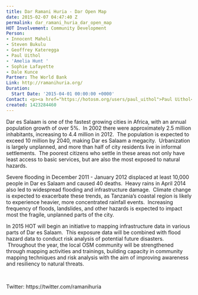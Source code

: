 ```yaml
---
title: Dar Ramani Huria - Dar Open Map
date: 2015-02-07 04:47:40 Z
permalink: dar_ramani_huria_dar_open_map
HOT Involvement: Community Development
Person:
- Innocent Maholi
- Steven Bukulu
- Geoffrey Kateregga
- Paul Uithol
- 'Amelia Hunt '
- Sophie Lafayette
- Dale Kunce
Partner: The World Bank
Link: http://ramanihuria.org/
Duration:
  Start Date: '2015-04-01 00:00:00 +0000'
Contact: <p><a href="https://hotosm.org/users/paul_uithol">Paul Uithol</a></p>
created: 1423284460
---
```


<p class="MsoNormal">Dar es Salaam is one of the fastest growing cities in Africa, with an annual population growth of over 5%.<span style="mso-spacerun: yes;">&nbsp; </span>In 2002 there were approximately 2.5 million inhabitants, increasing to 4.4 million in 2012. <span style="mso-spacerun: yes;">&nbsp;The population is expected to exceed 10 million by 2040, making Dar es Salaam a megacity. &nbsp;</span>Urbanization is largely unplanned, and more than half of city residents live in informal settlements.<span style="mso-spacerun: yes;">&nbsp; </span>The poorest citizens who settle in these areas not only have least access to basic services, but are also the most exposed to natural hazards.</p><p class="MsoNormal">Severe flooding in December 2011 - January 2012 displaced at least 10,000 people in Dar es Salaam and caused 40 deaths.&nbsp;&nbsp;Heavy rains in April 2014 also led to widespread flooding and infrastructure damage.&nbsp;&nbsp;Climate change is expected to exacerbate these trends, as Tanzania’s coastal region is likely to experience heavier, more concentrated rainfall events.&nbsp;&nbsp;Increasing frequency of floods, landslides, and other hazards is expected to impact most the fragile, unplanned parts of the city.</p><p class="MsoNormal">In 2015 HOT will begin an initiative to mapping infrastructure data in various parts of Dar es Salaam. &nbsp;This exposure data will be combined with flood hazard data to conduct risk analysis of potential future disasters. &nbsp;Throughout the year, the local OSM community will be strengthened through mapping activities and trainings, building capacity in community mapping techniques and risk analysis with the aim of improving awareness and resiliency to natural threats.</p><p>&nbsp;</p><p>Twitter: https://twitter.com/ramanihuria</p>
